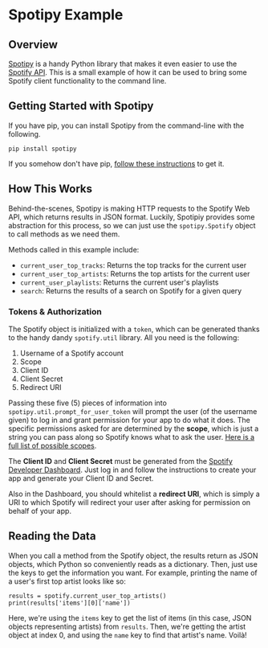 # Spotipy Example

## Overview
[Spotipy](https://spotipy.readthedocs.io/en/latest/) is a handy Python library that makes it even easier to use the [Spotify API](https://developer.spotify.com/documentation/web-api/). This is a small example of how it can be used to bring some Spotify client functionality to the command line.

## Getting Started with Spotipy
If you have pip, you can install Spotipy from the command-line with the following.
```
pip install spotipy
```
If you somehow don't have pip, [follow these instructions](https://pip.pypa.io/en/stable/installing/) to get it.

## How This Works
Behind-the-scenes, Spotipy is making HTTP requests to the Spotify Web API, which returns results in JSON format. Luckily, Spotipiy provides some abstraction for this process, so we can just use the `spotipy.Spotify` object to call methods as we need them.

Methods called in this example include:
- `current_user_top_tracks`: Returns the top tracks for the current user
- `current_user_top_artists`: Returns the top artists for the current user
- `current_user_playlists`: Returns the current user's playlists
- `search`: Returns the results of a search on Spotify for a given query

### Tokens & Authorization
The Spotify object is initialized with a `token`, which can be generated thanks to the handy dandy `spotify.util` library. All you need is the following:
1. Username of a Spotify account
2. Scope
3. Client ID
4. Client Secret
5. Redirect URI

Passing these five (5) pieces of information into `spotipy.util.prompt_for_user_token` will prompt the user (of the username given) to log in and grant permission for your app to do what it does. The specific permissions asked for are determined by the **scope**, which is just a string you can pass along so Spotify knows what to ask the user. [Here is a full list of possible scopes](https://developer.spotify.com/documentation/general/guides/scopes/).

The **Client ID** and **Client Secret** must be generated from the [Spotify Developer Dashboard](https://developer.spotify.com/dashboard/login). Just log in and follow the instructions to create your app and generate your Client ID and Secret.

Also in the Dashboard, you should whitelist a **redirect URI**, which is simply a URI to which Spotify will redirect your user after asking for permission on behalf of your app.

## Reading the Data

When you call a method from the Spotify object, the results return as JSON objects, which Python so conveniently reads as a dictionary. Then, just use the keys to get the information you want. For example, printing the name of a user's first top artist looks like so:
```
results = spotify.current_user_top_artists()
print(results['items'][0]['name'])
```
Here, we're using the `items` key to get the list of items (in this case, JSON objects representing artists) from `results`. Then, we're getting the artist object at index 0, and using the `name` key to find that artist's name. Voilà!
